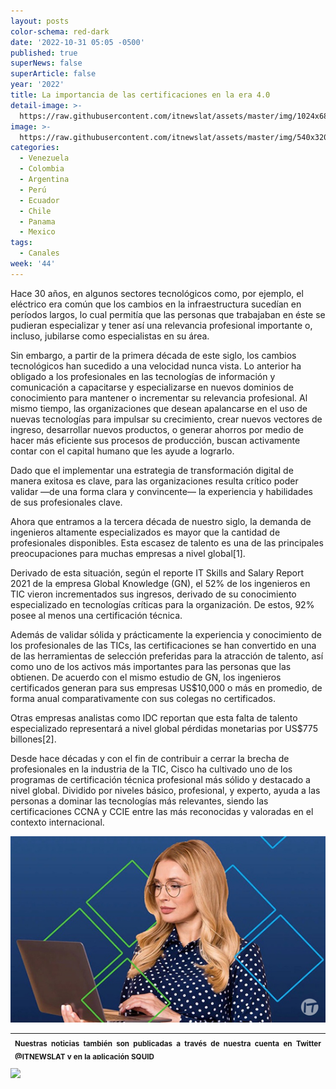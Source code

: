 ```yaml
---
layout: posts
color-schema: red-dark
date: '2022-10-31 05:05 -0500'
published: true
superNews: false
superArticle: false
year: '2022'
title: La importancia de las certificaciones en la era 4.0
detail-image: >-
  https://raw.githubusercontent.com/itnewslat/assets/master/img/1024x680/mujer-usando-laptop-g.jpg
image: >-
  https://raw.githubusercontent.com/itnewslat/assets/master/img/540x320/mujer-usando-laptop-p.jpg
categories:
  - Venezuela
  - Colombia
  - Argentina
  - Perú
  - Ecuador
  - Chile
  - Panama
  - Mexico
tags:
  - Canales
week: '44'
---
```

Hace 30 años, en algunos sectores tecnológicos como, por ejemplo, el eléctrico era común que los cambios en la infraestructura sucedían en períodos largos, lo cual permitía que las personas que trabajaban en éste se pudieran especializar y tener así una relevancia profesional importante o, incluso, jubilarse como especialistas en su área.
 
Sin embargo, a partir de la primera década de este siglo, los cambios tecnológicos han sucedido a una velocidad nunca vista. Lo anterior ha obligado a los profesionales en las tecnologías de información y comunicación a capacitarse y especializarse en nuevos dominios de conocimiento para mantener o incrementar su relevancia profesional. Al mismo tiempo, las organizaciones que desean apalancarse en el uso de nuevas tecnologías para impulsar su crecimiento, crear nuevos vectores de ingreso, desarrollar nuevos productos, o generar ahorros por medio de hacer más eficiente sus procesos de producción, buscan activamente contar con el capital humano que les ayude a lograrlo.
 
Dado que el implementar una estrategia de transformación digital de manera exitosa es clave, para las organizaciones resulta crítico poder validar —de una forma clara y convincente— la experiencia y habilidades de sus profesionales clave.
 
Ahora que entramos a la tercera década de nuestro siglo, la demanda de ingenieros altamente especializados es mayor que la cantidad de profesionales disponibles. Esta escasez de talento es una de las principales preocupaciones para muchas empresas a nivel global[1].
 
Derivado de esta situación, según el reporte IT Skills and Salary Report 2021 de la empresa Global Knowledge (GN), el 52% de los ingenieros en TIC vieron incrementados sus ingresos, derivado de su conocimiento especializado en tecnologías críticas para la organización. De estos, 92% posee al menos una certificación técnica.
 
Además de validar sólida y prácticamente la experiencia y conocimiento de los profesionales de las TICs, las certificaciones se han convertido en una de las herramientas de selección preferidas para la atracción de talento, así como uno de los activos más importantes para las personas que las obtienen. De acuerdo con el mismo estudio de GN, los ingenieros certificados generan para sus empresas US$10,000 o más en promedio, de forma anual comparativamente con sus colegas no certificados.
 
Otras empresas analistas como IDC reportan que esta falta de talento especializado representará a nivel global pérdidas monetarias por US$775 billones[2].
 
Desde hace décadas y con el fin de contribuir a cerrar la brecha de profesionales en la industria de la TIC, Cisco ha cultivado uno de los programas de certificación técnica profesional más sólido y destacado a nivel global. Dividido por niveles básico, profesional, y experto, ayuda a las personas a dominar las tecnologías más relevantes, siendo las certificaciones CCNA y CCIE entre las más reconocidas y valoradas en el contexto internacional.

![](https://raw.githubusercontent.com/itnewslat/assets/master/img/540x320/mujer-usando-laptop-p.jpg)

<table style="height: 42px;" width="569">
<tbody>
<tr>
<td style="text-align: justify;"><sub><strong>Nuestras noticias también son publicadas a través de nuestra cuenta en Twitter <a href="https://twitter.com/itnewslat?lang=es">@ITNEWSLAT</a> y en la aplicación <a href="https://squidapp.co/en/">SQUID</a></strong></sub></td>
</tr>
</tbody>
</table>

<img src="https://tracker.metricool.com/c3po.jpg?hash=56f88a41e39ab42c063cc51676587a04"/>